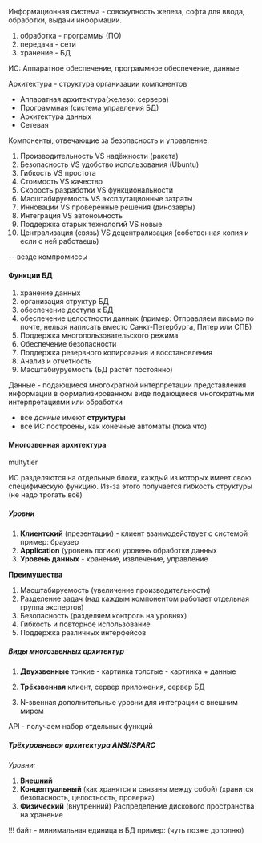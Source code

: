 Информационная система - совокупность железа, софта для ввода, обработки, выдачи информации.

1) обработка - программы (ПО)
2) передача - сети
3) хранение - БД

ИС: Аппаратное обеспечение, программное обеспечение, данные

Архитектура - структура организации компонентов 

- Аппаратная архитектура(железо: сервера)
- Программная (система управления БД)
- Архитектура данных
- Сетевая 

Компоненты, отвечающие за безопасность и управление:
1. Производительность VS надёжности (ракета)
2. Безопасность VS удобство использования (Ubuntu)
3. Гибкость VS простота
4. Стоимость VS качество
5. Скорость разработки VS функциональности
6. Масштабируемость VS эксплутационные затраты
7. Инновации VS проверенные решения (динозавры)
8. Интеграция VS автономность 
9. Поддержка старых технологий VS новые
10. Централизация (связь) VS децентрализация (собственная копия и если с ней работаешь)

-- везде компромиссы 

#### Функции БД
1. хранение данных
2. организация структур БД
3. обеспечение доступа к БД
4. обеспечение целостности данных (пример: Отправляем письмо по почте, нельзя написать вместо Санкт-Петербурга, Питер или СПБ)
5. Поддержка многопользовательского режима
6. Обеспечение безопасности
7. Поддержка резервного копирования и восстановления
8. Анализ и отчетность 
9. Масштабиуруемость 
(БД растёт постоянно)

Данные - подающиеся многократной интерпретации представления информации в формализированном виде подающиеся многократными интерпретациями или обработки

- все *данные* имеют **структуры**
- все ИС построены, как конечные автоматы (пока что)


#### Многозвенная архитектура 
multytier 

ИС разделяются на отдельные блоки, каждый из которых имеет свою специфическую функцию. Из-за этого получается гибкость структуры (не надо трогать всё)

##### Уровни
1. **Клиентский** (презентации) - клиент взаимодействует с системой
пример: браузер
2. **Application** (уровень логики) уровень обработки данных 
3. **Уровень данных** - хранение, извлечение, управление

**Преимущества**
1. Масштабируемость (увеличение производительности)
2. Разделение задач (над каждым компонентом работает отдельная группа экспертов)
3. Безопасность (разделяем контроль на уровнях)
4. Гибкость и повторное использование
5. Поддержка различных интерфейсов

##### Виды многозвенных архитектур
1. **Двухзвенные**
тонкие - картинка
толстые - картинка + данные 

2. **Трёхзвенная**
клиент, сервер приложения, сервер БД

3. N-звенная 
дополнительные уровни для интеграции с внешним миром


API - получаем набор отдельных функций 

##### Трёхуровневая архитектура ANSI/SPARC
*Уровни:*
1. **Внешний**
2. **Концептуальный**
(как хранятся и связаны между собой)
(хранится безопасность, целостность, проверка)
3. **Физический** (внутренний)
Распределение дискового пространства на хранение


!!! байт - минимальная единица в БД
пример: 
(чуть позже дополню)

